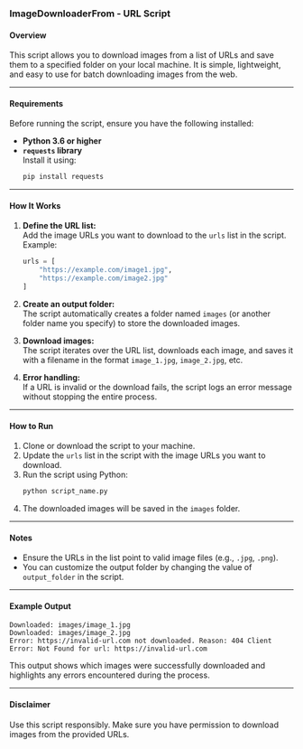### ImageDownloaderFrom - URL Script

#### Overview
This script allows you to download images from a list of URLs and save them to a specified folder on your local machine. It is simple, lightweight, and easy to use for batch downloading images from the web.

---

#### Requirements
Before running the script, ensure you have the following installed:
- **Python 3.6 or higher**
- **`requests` library**  
  Install it using:  
  ```bash
  pip install requests
  ```

---

#### How It Works
1. **Define the URL list:**  
   Add the image URLs you want to download to the `urls` list in the script. Example:  
   ```python
   urls = [
       "https://example.com/image1.jpg",
       "https://example.com/image2.jpg"
   ]
   ```

2. **Create an output folder:**  
   The script automatically creates a folder named `images` (or another folder name you specify) to store the downloaded images.

3. **Download images:**  
   The script iterates over the URL list, downloads each image, and saves it with a filename in the format `image_1.jpg`, `image_2.jpg`, etc.

4. **Error handling:**  
   If a URL is invalid or the download fails, the script logs an error message without stopping the entire process.

---

#### How to Run
1. Clone or download the script to your machine.
2. Update the `urls` list in the script with the image URLs you want to download.
3. Run the script using Python:
   ```bash
   python script_name.py
   ```
4. The downloaded images will be saved in the `images` folder.

---

#### Notes
- Ensure the URLs in the list point to valid image files (e.g., `.jpg`, `.png`).
- You can customize the output folder by changing the value of `output_folder` in the script.

---

#### Example Output
```
Downloaded: images/image_1.jpg
Downloaded: images/image_2.jpg
Error: https://invalid-url.com not downloaded. Reason: 404 Client Error: Not Found for url: https://invalid-url.com
```

This output shows which images were successfully downloaded and highlights any errors encountered during the process.

---

#### Disclaimer
Use this script responsibly. Make sure you have permission to download images from the provided URLs.
